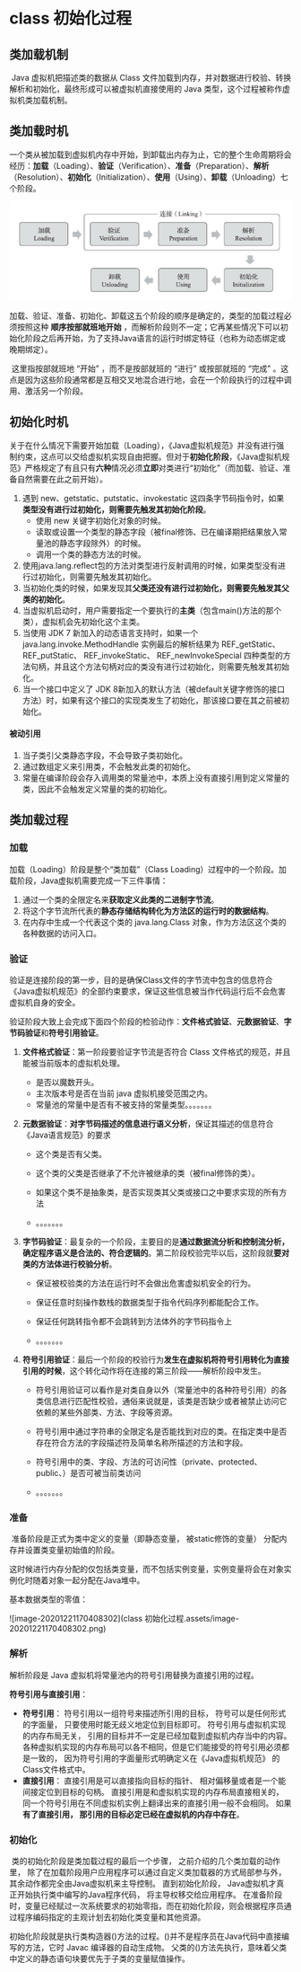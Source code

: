 # class 初始化过程

## 类加载机制

​		Java 虚拟机把描述类的数据从 Class 文件加载到内存，并对数据进行校验、转换解析和初始化，最终形成可以被虚拟机直接使用的 Java 类型，这个过程被称作虚拟机类加载机制。



## 类加载时机

​		一个类从被加载到虚拟机内存中开始，到卸载出内存为止，它的整个生命周期将会经历：**加载**（Loading）、**验证**（Verification）、**准备**（Preparation）、**解析**（Resolution）、**初始化**（Initialization）、**使用**（Using）、**卸载**（Unloading）七个阶段。

<img src="class 初始化过程.assets/image-20201221164304529.png" alt="image-20201221164304529" style="zoom:67%;" />

​		加载、验证、准备、初始化、卸载这五个阶段的顺序是确定的，类型的加载过程必须按照这种 **顺序按部就班地开始** ，而解析阶段则不一定；它再某些情况下可以初始化阶段之后再开始，为了支持Java语言的运行时绑定特征（也称为动态绑定或晚期绑定）。

​		这里指按部就班地 “开始” ，而不是按部就班的 “进行” 或按部就班的 “完成” 。这点是因为这些阶段通常都是互相交叉地混合进行地，会在一个阶段执行的过程中调用、激活另一个阶段。



## 初始化时机

​		关于在什么情况下需要开始加载（Loading），《Java虚拟机规范》并没有进行强制约束，这点可以交给虚拟机实现自由把握。但对于**初始化阶段**，《Java虚拟机规范》严格规定了有且只有**六种**情况必须**立即**对类进行“初始化”（而加载、验证、准备自然需要在此之前开始）。

1. 遇到 new、getstatic、putstatic、invokestatic 这四条字节码指令时，如果**类型没有进行过初始化，则需要先触发其初始化阶段**。
   - 使用 new 关键字初始化对象的时候。
   - 读取或设置一个类型的静态字段（被final修饰、已在编译期把结果放入常量池的静态字段除外）的时候。
   - 调用一个类的静态方法的时候。
2. 使用java.lang.reflect包的方法对类型进行反射调用的时候，如果类型没有进行过初始化，则需要先触发其初始化。
3. 当初始化类的时候，如果发现其**父类还没有进行过初始化，则需要先触发其父类的初始化**。
4. 当虚拟机启动时，用户需要指定一个要执行的**主类**（包含main()方法的那个类），虚拟机会先初始化这个主类。
5. 当使用 JDK 7 新加入的动态语言支持时，如果一个 java.lang.invoke.MethodHandle 实例最后的解析结果为 REF_getStatic、 REF_putStatic、 REF_invokeStatic、 REF_newInvokeSpecial 四种类型的方法句柄，并且这个方法句柄对应的类没有进行过初始化，则需要先触发其初始化。
6. 当一个接口中定义了 JDK 8新加入的默认方法（被default关键字修饰的接口方法）时，如果有这个接口的实现类发生了初始化，那该接口要在其之前被初始化。

#### 被动引用

1. 当子类引父类静态字段，不会导致子类初始化。
2. 通过数组定义来引用类，不会触发此类的初始化。
3. 常量在编译阶段会存入调用类的常量池中，本质上没有直接引用到定义常量的类，因此不会触发定义常量的类的初始化。



## 类加载过程

### 加载

加载（Loading）阶段是整个“类加载”（Class Loading）过程中的一个阶段。加载阶段，Java虚拟机需要完成一下三件事情：

1. 通过一个类的全限定名来**获取定义此类的二进制字节流**。
2. 将这个字节流所代表的**静态存储结构转化为方法区的运行时的数据结构**。
3. 在内存中生成一个代表这个类的 java.lang.Class 对象，作为方法区这个类的各种数据的访问入口。

### 验证

​		验证是连接阶段的第一步，目的是确保Class文件的字节流中包含的信息符合《Java虚拟机规范》的全部约束要求，保证这些信息被当作代码运行后不会危害虚拟机自身的安全。

验证阶段大致上会完成下面四个阶段的检验动作：**文件格式验证**、**元数据验证**、**字节码验证**和**符号引用验证**。

1. **文件格式验证**：第一阶段要验证字节流是否符合 Class 文件格式的规范，并且能被当前版本的虚拟机处理。

   - 是否以魔数开头。
   - 主次版本号是否在当前 java 虚拟机接受范围之内。
   - 常量池的常量中是否有不被支持的常量类型。。。。。。。

2. **元数据验证**：**对字节码描述的信息进行语义分析**，保证其描述的信息符合《Java语言规范》的要求

   - 这个类是否有父类。

   - 这个类的父类是否继承了不允许被继承的类（被final修饰的类）。

   - 如果这个类不是抽象类，是否实现类其父类或接口之中要求实现的所有方法

   - 。。。。。。。

3. **字节码验证**：最复杂的一个阶段，主要目的是**通过数据流分析和控制流分析，确定程序语义是合法的、符合逻辑的**。第二阶段校验完毕以后，这阶段就**要对类的方法体进行校验分析**。

   - 保证被校验类的方法在运行时不会做出危害虚拟机安全的行为。

   - 保证任意时刻操作数栈的数据类型于指令代码序列都能配合工作。
   - 保证任何跳转指令都不会跳转到方法体外的字节码指令上
   - 。。。。。。。

4. **符号引用验证**：最后一个阶段的校验行为**发生在虚拟机将符号引用转化为直接引用的时候**，这个转化动作将在连接的第三阶段——解析阶段中发生。

   - 符号引用验证可以看作是对类自身以外（常量池中的各种符号引用）的各类信息进行匹配性校验，通俗来说就是，该类是否缺少或者被禁止访问它依赖的某些外部类、方法、字段等资源。

   - 符号引用中通过字符串的全限定名是否能找到对应的类。在指定类中是否存在符合方法的字段描述符及简单名称所描述的方法和字段。
   - 符号引用中的类、字段、方法的可访问性（private、protected、public、<package>）是否可被当前类访问
   - 。。。。。。。

### 准备

​		准备阶段是正式为类中定义的变量（即静态变量， 被static修饰的变量） 分配内存并设置类变量初始值的阶段。

​		这时候进行内存分配的仅包括类变量，而不包括实例变量，实例变量将会在对象实例化时随着对象一起分配在Java堆中。

基本数据类型的零值：

![image-20201221170408302](class 初始化过程.assets/image-20201221170408302.png)

### 解析

解析阶段是 Java 虚拟机将常量池内的符号引用替换为直接引用的过程。

**符号引用与直接引用**：

- **符号引用**： 符号引用以一组符号来描述所引用的目标， 符号可以是任何形式的字面量， 只要使用时能无歧义地定位到目标即可。 符号引用与虚拟机实现的内存布局无关， 引用的目标并不一定是已经加载到虚拟机内存当中的内容。 各种虚拟机实现的内存布局可以各不相同，但是它们能接受的符号引用必须都是一致的， 因为符号引用的字面量形式明确定义在《Java虚拟机规范》 的Class文件格式中。
- **直接引用**： 直接引用是可以直接指向目标的指针、 相对偏移量或者是一个能间接定位到目标的句柄。 直接引用是和虚拟机实现的内存布局直接相关的， 同一个符号引用在不同虚拟机实例上翻译出来的直接引用一般不会相同。 如果**有了直接引用， 那引用的目标必定已经在虚拟机的内存中存在**。

### 初始化

​		类的初始化阶段是类加载过程的最后一个步骤， 之前介绍的几个类加载的动作里， 除了在加载阶段用户应用程序可以通过自定义类加载器的方式局部参与外， 其余动作都完全由Java虚拟机来主导控制。 直到初始化阶段， Java虚拟机才真正开始执行类中编写的Java程序代码， 将主导权移交给应用程序。
 		在准备阶段时，变量已经赋过一次系统要求的初始零指，而在初始化阶段，则会根据程序员通过程序编码指定的主观计划去初始化类变量和其他资源。  

​		初始化阶段就是执行类构造器<clinit>()方法的过程。<clinit>()并不是程序员在Java代码中直接编写的方法，它时 Javac 编译器的自动生成物。
​		父类的<clinit>()方法先执行，意味着父类中定义的静态语句块要优先于子类的变量赋值操作。